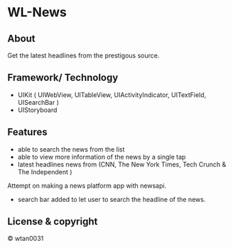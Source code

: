 # WL-News

## About
Get the latest headlines from the prestigous source.

## Framework/ Technology
- UIKit ( UIWebView, UITableView, UIActivityIndicator, UITextField, UISearchBar )
- UIStoryboard

## Features
- able to search the news from the list 
- able to view more information of the news by a single tap
- latest headlines news from (CNN, The New York Times, Tech Crunch & The Independent )

Attempt on making a news platform app with newsapi.
 - search bar added to let user to search the headline of the news.


## License & copyright
© wtan0031
